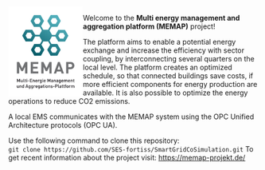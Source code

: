 <img align="left" src="https://github.com/SES-fortiss/SmartGridCoSimulation/blob/development/MEMAP-Logo.png" alt="MEMAP" width="150"/>

Welcome to the **Multi energy management and aggregation platform (MEMAP)** project!

The platform aims to enable a potential energy exchange and increase the efficiency with sector coupling, by interconnecting several quarters on the local level. The platform creates an optimized schedule, so that connected buildings save costs, if more efficient components for energy production are available. It is also possible to optimize the energy operations to reduce CO2 emissions.

A local EMS communicates with the MEMAP system using the OPC Unified Architecture protocols (OPC UA).

Use the following command to clone this repository:  
``
git clone https://github.com/SES-fortiss/SmartGridCoSimulation.git
``
To get recent information about the project visit:
https://memap-projekt.de/
